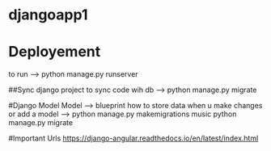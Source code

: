 # djangoapp1

<h1>Deployement</h1>
to run --> python manage.py runserver


##Sync django project
to sync code wih db --> python manage.py migrate

#Django Model
Model --> blueprint how to store data
        when u make changes or add a model -->  python manage.py makemigrations music
                                                python manage.py migrate














#Important Urls
https://django-angular.readthedocs.io/en/latest/index.html

